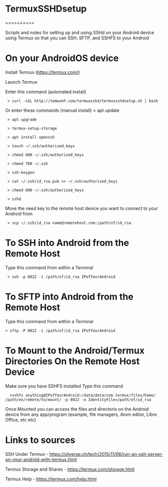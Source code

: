 # TermuxSSHDsetup
==========

Scripts and notes for setting up and using SSHd on your Android device using Termux so that you can SSH, SFTP, and SSHFS to your Android

# On your AndroidOS device 
  Install Termux (https://termux.com/)
  
  Launch Termux
  
  Enter this  command (automated install)
  
     > curl -sSL http://tomwsmf.com/termuxsshd/termuxsshdsetup.sh | bash
 
 Or enter these commands (manual install)
     > apt update 
     
     > apt upgrade
     
     > termux-setup-storage
     
     > apt install openssh
     
     > touch ~/.ssh/authorized_keys
     
     > chmod 600 ~/.ssh/authorized_keys
     
     > chmod 700 ~/.ssh
     
     > ssh-keygen
     
     > cat ~/.ssh/id_rsa.pub >> ~/.ssh/authorized_keys
     
     > chmod 600 ~/.ssh/authorized_keys
     
     > sshd
	 	 
Move the need key to the remote host device you want to connect
to your Android from 

     > scp ~/.ssh/id_rsa name@remotehost.com:/path/of/id_rsa

# To SSH into Android from the Remote Host

   Type this command from within a Terminal

     > ssh -p 8022 -i /path/of/id_rsa IPofYourAndroid 

# To SFTP into Android from the Remote Host

  Type this command from within a Terminal

    > sftp -P 8022 -i /path/of/id_rsa IPofYourAndroid  
     
# To Mount to the Android/Termux Directories On the Remote Host Device

   Make sure you have SSHFS installed 
   Type this command

      >sshfs anything@IPofYourAndroid:/data/data/com.termux/files/home/ /path/on/remote/to/mount/ -p 8022 -o IdentityFile=/path/of/id_rsa
   
   Once Mounted you can access the files and directoris on the Android device from any app/program (example, file managers, Atom editor, Libre Office, etc etc)
	
	
# Links to sources
   SSH Under Termux - https://oliverse.ch/tech/2015/11/06/run-an-ssh-server-on-your-android-with-termux.html
   
   Termux Storage and Shares - https://termux.com/storage.html
   
   Termux Help - https://termux.com/help.html
